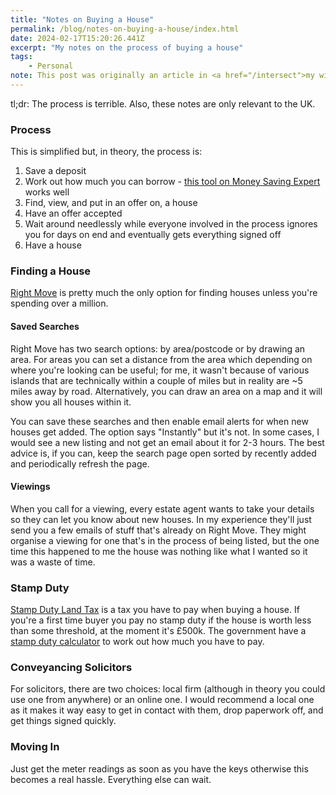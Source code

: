 ```yaml
---
title: "Notes on Buying a House"
permalink: /blog/notes-on-buying-a-house/index.html
date: 2024-02-17T15:20:26.441Z
excerpt: "My notes on the process of buying a house"
tags:
    - Personal
note: This post was originally an article in <a href="/intersect">my wiki</a> but I decided it made more sense to have it as a post.
---
```


tl;dr: The process is terrible. Also, these notes are only relevant to the UK.

### Process

This is simplified but, in theory, the process is:

1. Save a deposit
2. Work out how much you can borrow - [this tool on Money Saving Expert](https://www.moneysavingexpert.com/mortgages/how-much-mortgage-borrowing/) works well
3. Find, view, and put in an offer on, a house
4. Have an offer accepted
5. Wait around needlessly while everyone involved in the process ignores you for days on end and eventually gets everything signed off
6. Have a house

### Finding a House

[Right Move](https://rightmove.co.uk) is pretty much the only option for finding houses unless you're spending over a million.

#### Saved Searches

Right Move has two search options: by area/postcode or by drawing an area. For areas you can set a distance from the area which depending on where you're looking can be useful; for me, it wasn't because of various islands that are technically within a couple of miles but in reality are ~5 miles away by road. Alternatively, you can draw an area on a map and it will show you all houses within it.

You can save these searches and then enable email alerts for when new houses get added. The option says "Instantly" but it's not. In some cases, I would see a new listing and not get an email about it for 2-3 hours. The best advice is, if you can, keep the search page open sorted by recently added and periodically refresh the page.

#### Viewings

When you call for a viewing, every estate agent wants to take your details so they can let you know about new houses. In my experience they'll just send you a few emails of stuff that's already on Right Move. They might organise a viewing for one that's in the process of being listed, but the one time this happened to me the house was nothing like what I wanted so it was a waste of time.

### Stamp Duty

[Stamp Duty Land Tax](https://www.gov.uk/stamp-duty-land-tax) is a tax you have to pay when buying a house. If you're a first time buyer you pay no stamp duty if the house is worth less than some threshold, at the moment it's £500k. The government have a [stamp duty calculator](https://www.tax.service.gov.uk/calculate-stamp-duty-land-tax/#/intro) to work out how much you have to pay.

### Conveyancing Solicitors

For solicitors, there are two choices: local firm (although in theory you could use one from anywhere) or an online one. I would recommend a local one as it makes it way easy to get in contact with them, drop paperwork off, and get things signed quickly.

### Moving In

Just get the meter readings as soon as you have the keys otherwise this becomes a real hassle. Everything else can wait.